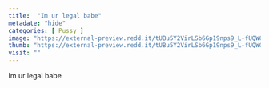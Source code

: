 ```yaml
---
title:  "Im ur legal babe"
metadate: "hide"
categories: [ Pussy ]
image: "https://external-preview.redd.it/tUBu5Y2VirLSb6Gp19nps9_L-fUQW0_s0bjlzGSQdUI.jpg?auto=webp&s=6348440f2823d4fbb14a496111159751a84711a5"
thumb: "https://external-preview.redd.it/tUBu5Y2VirLSb6Gp19nps9_L-fUQW0_s0bjlzGSQdUI.jpg?width=1080&crop=smart&auto=webp&s=1163c81fc0a58ea47ec3f944c756f6dc3069b45d"
visit: ""
---
```

Im ur legal babe

